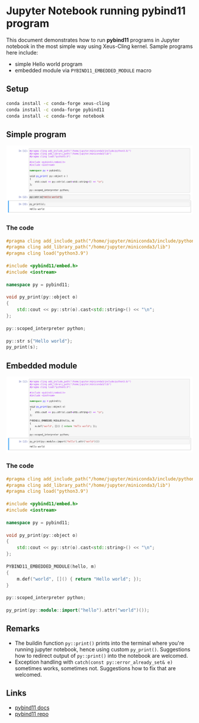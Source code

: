 # Jupyter Notebook running pybind11 program

This document demonstrates how to run **pybind11** programs in Jupyter notebook in the most simple way using Xeus-Cling kernel.
Sample programs here include:
* simple Hello world program
* embedded module via `PYBIND11_EMBEDDED_MODULE` macro

## Setup
```bash
conda install -c conda-forge xeus-cling
conda install -c conda-forge pybind11
conda install -c conda-forge notebook
```

## Simple program
![pybind11](pybind11.png)

### The code

```c++
#pragma cling add_include_path("/home/jupyter/miniconda3/include/python3.9/")
#pragma cling add_library_path("/home/jupyter/miniconda3/lib")
#pragma cling load("python3.9")

#include <pybind11/embed.h>
#include <iostream>

namespace py = pybind11;

void py_print(py::object o)
{
    std::cout << py::str(o).cast<std::string>() << "\n";
};

py::scoped_interpreter python;

py::str s{"Hello world"};
py_print(s);
```

## Embedded module
![embed](embed.png)

### The code
```c++
#pragma cling add_include_path("/home/jupyter/miniconda3/include/python3.9/")
#pragma cling add_library_path("/home/jupyter/miniconda3/lib")
#pragma cling load("python3.9")

#include <pybind11/embed.h>
#include <iostream>

namespace py = pybind11;

void py_print(py::object o)
{
    std::cout << py::str(o).cast<std::string>() << "\n";
};

PYBIND11_EMBEDDED_MODULE(hello, m)
{
    m.def("world", []() { return "Hello world"; });
}

py::scoped_interpreter python;

py_print(py::module::import("hello").attr("world")());
```


## Remarks
* The buildin function `py::print()` prints into the terminal where you're running jupyter notebook, hence using custom `py_print()`.
  Suggestions how to redirect output of `py::print()` into the notebook are welcomed.
* Exception handling with `catch(const py::error_already_set& e)` sometimes works, sometimes not.
  Suggestions how to fix that are welcomed.

## Links
* [pybind11 docs](https://pybind11.readthedocs.io/)
* [pybind11 repo](https://github.com/pybind/pybind11)
